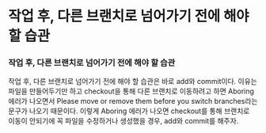 # 작업 후, 다른 브랜치로 넘어가기 전에 해야 할 습관

### 작업 후, 다른 브랜치로 넘어가기 전에 해야 할 습관
작업 후, 다른 브랜치로 넘어가기 전에 해야 할 습관은 바로 add와 commit이다. 
이유는 파일을 만들어두기만 하고 checkout을 통해 다른 브랜치로 이동하려고 하면 Aboring 에러가 나오면서 Please move or remove them before you switch branches라는 문구가 나오기 때문이다. 
이렇게 Aboring 에러가 나오면 checkout를 통해 브랜치로 이동이 안되기에 꼭 파일을 수정하거나 생성했을 경우, add와 commit를 해주자.
